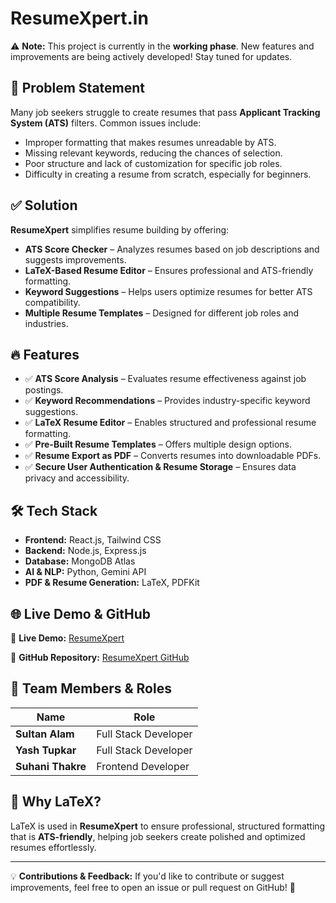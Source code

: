 # ResumeXpert.in

⚠️ **Note:** This project is currently in the **working phase**. New features and improvements are being actively developed! Stay tuned for updates.  

## 🚀 Problem Statement
Many job seekers struggle to create resumes that pass **Applicant Tracking System (ATS)** filters. Common issues include:
- Improper formatting that makes resumes unreadable by ATS.
- Missing relevant keywords, reducing the chances of selection.
- Poor structure and lack of customization for specific job roles.
- Difficulty in creating a resume from scratch, especially for beginners.

## ✅ Solution
**ResumeXpert** simplifies resume building by offering:
- **ATS Score Checker** – Analyzes resumes based on job descriptions and suggests improvements.
- **LaTeX-Based Resume Editor** – Ensures professional and ATS-friendly formatting.
- **Keyword Suggestions** – Helps users optimize resumes for better ATS compatibility.
- **Multiple Resume Templates** – Designed for different job roles and industries.

## 🔥 Features
- ✅ **ATS Score Analysis** – Evaluates resume effectiveness against job postings.
- ✅ **Keyword Recommendations** – Provides industry-specific keyword suggestions.
- ✅ **LaTeX Resume Editor** – Enables structured and professional resume formatting.
- ✅ **Pre-Built Resume Templates** – Offers multiple design options.
- ✅ **Resume Export as PDF** – Converts resumes into downloadable PDFs.
- ✅ **Secure User Authentication & Resume Storage** – Ensures data privacy and accessibility.

## 🛠 Tech Stack
- **Frontend:** React.js, Tailwind CSS
- **Backend:** Node.js, Express.js
- **Database:** MongoDB Atlas
- **AI & NLP:** Python, Gemini API
- **PDF & Resume Generation:** LaTeX, PDFKit

## 🌐 Live Demo & GitHub
🚀 **Live Demo:** [ResumeXpert](https://resume-xpert.vercel.app/)

📂 **GitHub Repository:** [ResumeXpert GitHub](https://github.com/sultancodess/ResumeXpert)

## 👥 Team Members & Roles
| Name           | Role                    |
|---------------|-------------------------|
| **Sultan Alam** | Full Stack Developer     |
| **Yash Tupkar** | Full Stack Developer     |
| **Suhani Thakre** | Frontend Developer     |

## 📄 Why LaTeX?
LaTeX is used in **ResumeXpert** to ensure professional, structured formatting that is **ATS-friendly**, helping job seekers create polished and optimized resumes effortlessly.

---

💡 **Contributions & Feedback:** If you'd like to contribute or suggest improvements, feel free to open an issue or pull request on GitHub! 🚀
